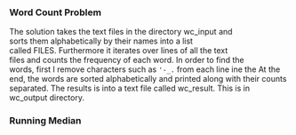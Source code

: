### Word Count Problem
The solution takes the text files in the directory wc_input and<br/>
sorts them alphabetically by their names into a list <br/>
called FILES. Furthermore it iterates over lines of all the text<br/>
files and counts the frequency of each word. In order to find the<br/>
words, first I remove characters such as `'-_.` 
from each line
ine the At the end, the words are sorted  alphabetically and printed along with their counts separated. The results is into a text file called
wc_result. This is in wc_output directory.

### Running Median
